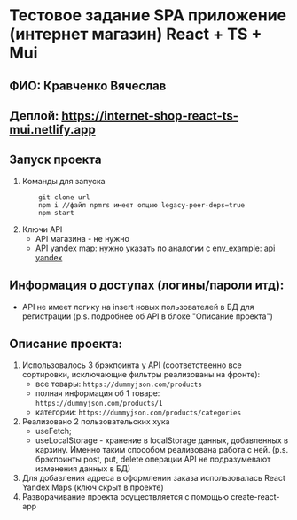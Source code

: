 # Тестовое задание SPA приложение (интернет магазин) React + TS + Mui

## ФИО: Кравченко Вячеслав

## Деплой: https://internet-shop-react-ts-mui.netlify.app

## Запуск проекта
1. Команды для запуска
    ```
        git clone url
        npm i //файл npmrs имеет опцию legacy-peer-deps=true
        npm start
    ```
2. Ключи API
   - API магазина - не нужно
   - API yandex map: нужно указать по аналогии с env_example: [api yandex](https://developer.tech.yandex.ru/)

## Информация о доступах (логины/пароли итд):
- API не имеет логику на insert новых пользователей в БД для регистрации (p.s. подробнее об API в блоке "Описание проекта")

## Описание проекта:
1. Использовалось 3 брэкпоинта у API (соответственно все сортировки, исключающие фильтры реализованы на фронте):
    - все товары: `https://dummyjson.com/products`
    - полная информация об 1 товаре: `https://dummyjson.com/products/1`
    - категории: `https://dummyjson.com/products/categories`
2. Реализовано 2 пользовательских хука
    - useFetch;
    - useLocalStorage - хранение в localStorage данных, добавленных в карзину. Именно таким способом реализована работа с ней. (p.s. брэкпоинты post, put, delete операции API не подразумевают изменения данных в БД)
3. Для добавления адреса в оформлении заказа использовалась React Yandex Maps (ключ скрыт в проекте)
4. Разворачивание проекта осуществляется с помощью create-react-app
